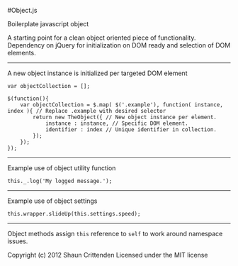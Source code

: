 #Object.js

Boilerplate javascript object

A starting point for a clean object oriented piece of functionality. Dependency on jQuery for initialization on DOM ready and selection of DOM elements.

--------------------------

A new object instance is initialized per targeted DOM element

	var objectCollection = [];
	
	$(function(){
		var objectCollection = $.map( $('.example'), function( instance, index ){ // Replace .example with desired selector
			return new TheObject({ // New object instance per element.
				instance : instance, // Specific DOM element.
				identifier : index // Unique identifier in collection.
			});
		});
	});

--------------------------

Example use of object utility function

	this._.log('My logged message.');

--------------------------

Example use of object settings

	this.wrapper.slideUp(this.settings.speed);

--------------------------

Object methods assign `this` reference to `self` to work around namespace issues.




Copyright (c) 2012 Shaun Crittenden Licensed under the MIT license